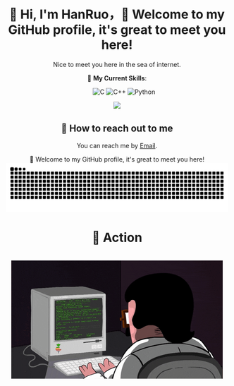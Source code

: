 

<div align="center">

# 🙋 Hi, I'm HanRuo，🎉 Welcome to my GitHub profile, it's great to meet you here!

<!-- 个人资料徽标 -->
Nice to meet you here in the sea of internet.

💪 **My Current Skills**:

&emsp;&emsp;
![C](https://img.shields.io/badge/c-%2300599C.svg?style=flat-square&logo=c&logoColor=white)
![C++](https://img.shields.io/badge/-C++-00599C?style=flat-square&logo=c)
![Python](https://img.shields.io/badge/-Python-pink?style=flat-square&logo=Python)

<div align="center"><img src="https://cdn.cbd.int/anzhiyu-assets@1.0.11/image/common/github-info/personal-homepage-banner.jpg" /></div>

## 💌 How to reach out to me

You can reach me by [Email](mailto:552455797@qq.com).

🎉 Welcome to my GitHub profile, it's great to meet you here!
![](https://raw.githubusercontent.com/HanRuoX/gihubSNK/376efbc256f0269ea59e199759a87d699a25544e/github-contribution-grid-snake.svg)
# 🚀 Action

<br>

<center><img src="coding.gif" width = "" height = ""></center>

</div>
